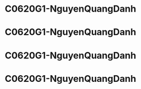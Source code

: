 # C0620G1-NguyenQuangDanh
# C0620G1-NguyenQuangDanh
# C0620G1-NguyenQuangDanh
# C0620G1-NguyenQuangDanh
